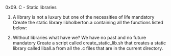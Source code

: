 

0x09. C - Static libraries

   1)  A library is not a luxury but one of the necessities of life mandatory Create the static library libholberton.a containing all the functions listed below:

   2) Without libraries what have we? We have no past and no future mandatory Create a script called create_static_lib.sh that creates a static library called liball.a from all the .c files that are in the current directory.

